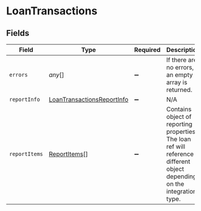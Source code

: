 # LoanTransactions


## Fields

| Field                                                                                                                      | Type                                                                                                                       | Required                                                                                                                   | Description                                                                                                                |
| -------------------------------------------------------------------------------------------------------------------------- | -------------------------------------------------------------------------------------------------------------------------- | -------------------------------------------------------------------------------------------------------------------------- | -------------------------------------------------------------------------------------------------------------------------- |
| `errors`                                                                                                                   | *any*[]                                                                                                                    | :heavy_minus_sign:                                                                                                         | If there are no errors, an empty array is returned.                                                                        |
| `reportInfo`                                                                                                               | [LoanTransactionsReportInfo](../../models/shared/loantransactionsreportinfo.md)                                            | :heavy_minus_sign:                                                                                                         | N/A                                                                                                                        |
| `reportItems`                                                                                                              | [ReportItems](../../models/shared/reportitems.md)[]                                                                        | :heavy_minus_sign:                                                                                                         | Contains object of reporting properties. The loan ref will reference a different object depending on the integration type. |